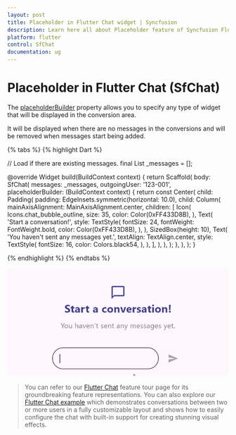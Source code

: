 ```yaml
---
layout: post
title: Placeholder in Flutter Chat widget | Syncfusion
description: Learn here all about Placeholder feature of Syncfusion Flutter Chat (SfChat) widget, including its properties and more.
platform: flutter
control: SfChat
documentation: ug
---
```


# Placeholder in Flutter Chat (SfChat)

The [placeholderBuilder](https://pub.dev/documentation/syncfusion_flutter_chat/latest/syncfusion_flutter_chat/SfChat/placeholderBuilder.html) property allows you to specify any type of widget that will be displayed in the conversion area.

It will be displayed when there are no messages in the conversions and will be removed when messages start being added.

{% tabs %}
{% highlight Dart %}

  // Load if there are existing messages.
  final List<ChatMessage> _messages = <ChatMessage>[];

  @override
  Widget build(BuildContext context) {
    return Scaffold(
      body: SfChat(
        messages: _messages,
        outgoingUser: '123-001',
        placeholderBuilder: (BuildContext context) {
          return const Center(
            child: Padding(
              padding: EdgeInsets.symmetric(horizontal: 10.0),
              child: Column(
                mainAxisAlignment: MainAxisAlignment.center,
                children: [
                  Icon(
                    Icons.chat_bubble_outline,
                    size: 35,
                    color: Color(0xFF433D8B),
                  ),
                  Text(
                    'Start a conversation!',
                    style: TextStyle(
                      fontSize: 24,
                      fontWeight: FontWeight.bold,
                      color: Color(0xFF433D8B),
                    ),
                  ),
                  SizedBox(height: 10),
                  Text(
                    'You haven\'t sent any messages yet.',
                    textAlign: TextAlign.center,
                    style: TextStyle(
                      fontSize: 16,
                      color: Colors.black54,
                    ),
                  ),
                ],
              ),
            ),
          );
        },
      ),
    );
  }

{% endhighlight %}
{% endtabs %}

![Chat composer support](images/placeholder/placeholder-chat.gif)

>You can refer to our [Flutter Chat](https://www.syncfusion.com/flutter-widgets/flutter-chat) feature tour page for its groundbreaking feature representations. You can also explore our [Flutter Chat example](https://flutter.syncfusion.com/#/chat/getting-started) which demonstrates conversations between two or more users in a fully customizable layout and shows how to easily configure the chat with built-in support for creating stunning visual effects.